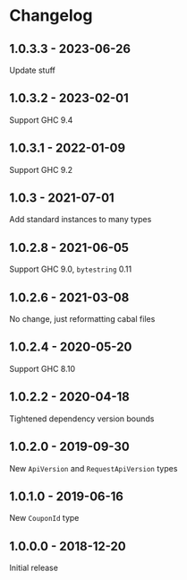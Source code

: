 Changelog
=========

1.0.3.3 - 2023-06-26
--------------------------------------------------

Update stuff


1.0.3.2 - 2023-02-01
--------------------------------------------------

Support GHC 9.4


1.0.3.1 - 2022-01-09
--------------------------------------------------

Support GHC 9.2


1.0.3 - 2021-07-01
--------------------------------------------------

Add standard instances to many types


1.0.2.8 - 2021-06-05
--------------------------------------------------

Support GHC 9.0, `bytestring` 0.11


1.0.2.6 - 2021-03-08
--------------------------------------------------

No change, just reformatting cabal files


1.0.2.4 - 2020-05-20
--------------------------------------------------

Support GHC 8.10


1.0.2.2 - 2020-04-18
--------------------------------------------------

Tightened dependency version bounds


1.0.2.0 - 2019-09-30
--------------------------------------------------

New `ApiVersion` and `RequestApiVersion` types


1.0.1.0 - 2019-06-16
--------------------------------------------------

New `CouponId` type


1.0.0.0 - 2018-12-20
--------------------------------------------------

Initial release
